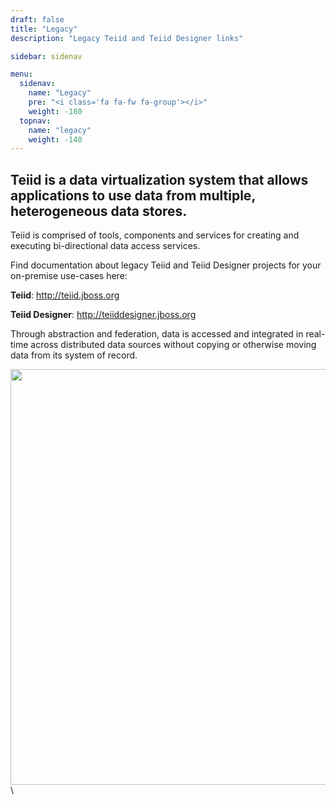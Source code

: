 ```yaml
---
draft: false
title: "Legacy"
description: "Legacy Teiid and Teiid Designer links"

sidebar: sidenav

menu:
  sidenav:
    name: "Legacy"
    pre: "<i class='fa fa-fw fa-group'></i>"
    weight: -180
  topnav:
    name: "legacy"
    weight: -140
---
```


## Teiid is a data virtualization system that allows applications to use data from multiple, heterogeneous data stores.
Teiid is comprised of tools, components and services for creating and executing bi-directional data access services.

Find documentation about legacy Teiid and Teiid Designer projects for your on-premise use-cases here:

**Teiid**: http://teiid.jboss.org

**Teiid Designer**: http://teiiddesigner.jboss.org

Through abstraction and federation, data is accessed and integrated in real-time across distributed data sources without copying or otherwise moving data from its system of record.

<div>
<img width="700" height="665" src="http://docs.jboss.org/teiid/teiid_architecture.png" frameborder="2" ></img>
</div>\

